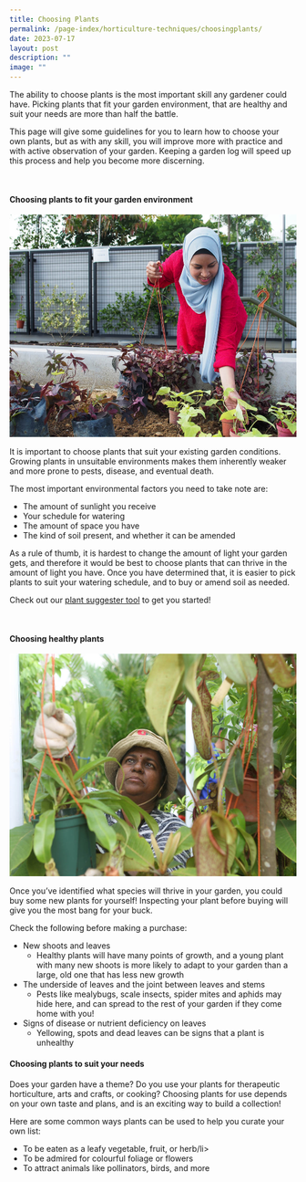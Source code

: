 ```yaml
---
title: Choosing Plants
permalink: /page-index/horticulture-techniques/choosingplants/
date: 2023-07-17
layout: post
description: ""
image: ""
---
```

<section>
<p>The ability to choose plants is the most important skill any gardener could have. Picking plants that fit your garden environment, that are healthy and suit your needs are more than half the battle.</p>
<p>This page will give some guidelines for you to learn how to choose your own plants, but as with any skill, you will improve more with practice and with active observation of your garden. Keeping a garden log will speed up this process and help you become more discerning.</p>
</section>
<br>
<section>
<h4>Choosing plants to fit your garden environment</h4>
<img style="height:390px; width:520px" src="/images/Gardeners/Planting%20(4).jpg">	
<p>It is important to choose plants that suit your existing garden conditions. Growing plants in unsuitable environments makes them inherently weaker and more prone to pests, disease, and eventual death.</p>
<p>The most important environmental factors you need to take note are:</p>  
<ul>
  <li>The amount of sunlight you receive</li>
  <li>Your schedule for watering</li>
  <li>The amount of space you have</li>
  <li>The kind of soil present, and whether it can be amended</li>
    </ul>

<p>As a rule of thumb, it is hardest to change the amount of light your garden gets, and therefore it would be best to choose plants that can thrive in the amount of light you have. Once you have determined that, it is easier to pick plants to suit your watering schedule, and to buy or amend soil as needed.</p>
<p>Check out our <a href="https://go.gov.sg/plantsuggester/">plant suggester tool</a> to get you started!</p>
</section>
<br>
<section>
<h4>Choosing healthy plants</h4>
	<img style="height:390px; width:520px" src="/images/Gardeners/Planting.jpg">	
<p>Once you’ve identified what species will thrive in your garden, you could buy some new plants for yourself! Inspecting your plant before buying will give you the most bang for your buck.</p>
<p>Check the following before making a purchase:</p>
<ul>
  <li>New shoots and leaves
    <ul>
      <li>Healthy plants will have many points of growth, and a young plant with many new shoots is more likely to adapt to your garden than a large, old one that has less new growth</li>
    </ul>
  </li>
  <li>The underside of leaves and the joint between leaves and stems
    <ul>
      <li>Pests like mealybugs, scale insects, spider mites and aphids may hide here, and can spread to the rest of your garden if they come home with you!</li>
    </ul>
  </li>
<li>Signs of disease or nutrient deficiency on leaves
    <ul>
      <li>Yellowing, spots and dead leaves can be signs that a plant is unhealthy</li>
    </ul>
  </li>
</ul>
</section>

<section>
<h4>Choosing plants to suit your needs</h4>
<p>Does your garden have a theme? Do you use your plants for therapeutic horticulture, arts and crafts, or cooking? Choosing plants for use depends on your own taste and plans, and is an exciting way to build a collection!</p>
<p>Here are some common ways plants can be used to help you curate your own list:</p>
<ul>
  <li>To be eaten as a leafy vegetable, fruit, or herb/li&gt;
  </li><li>To be admired for colourful foliage or flowers</li>
  <li>To attract animals like pollinators, birds, and more </li>
    </ul></section>